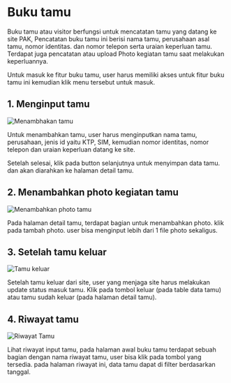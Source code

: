 # Buku tamu

Buku tamu atau visitor berfungsi untuk mencatatan tamu yang datang ke site PAK, Pencatatan buku tamu ini berisi nama tamu, perusahaan asal tamu, nomor identitas. dan nomor telepon serta uraian keperluan tamu. Terdapat juga pencatatan atau upload Photo kegiatan tamu saat melakukan keperluannya.

Untuk masuk ke fitur buku tamu, user harus memiliki akses untuk fitur buku tamu ini kemudian klik menu tersebut untuk masuk.

## 1. Menginput tamu

![Menambhakan tamu](/docs/bukutamucreate.png)

Untuk menambahkan tamu, user harus menginputkan nama tamu, perusahaan, jenis id yaitu KTP, SIM, kemudian nomor identitas, nomor telepon dan uraian keperluan datang ke site.

Setelah selesai, klik pada button selanjutnya untuk menyimpan data tamu. dan akan diarahkan ke halaman detail tamu.

## 2. Menambahkan photo kegiatan tamu

![Menambahkan photo tamu](/docs/bukutamuaddphoto.png)

Pada halaman detail tamu, terdapat bagian untuk menambahkan photo. klik pada tambah photo. user bisa menginput lebih dari 1 file photo sekaligus.

## 3. Setelah tamu keluar

![Tamu keluar](/docs/bukutamu.png)

Setelah tamu keluar dari site, user yang menjaga site harus melakukan update status masuk tamu. Klik pada tombol keluar (pada table data tamu) atau tamu sudah keluar (pada halaman detail tamu).

## 4. Riwayat tamu

![Riwayat Tamu](/docs/bukutamuriwayat.png)

Lihat riwayat input tamu, pada halaman awal buku tamu terdapat sebuah bagian dengan nama riwayat tamu, user bisa klik pada tombol yang tersedia. pada halaman riwayat ini, data tamu dapat di filter berdasarkan tanggal.
